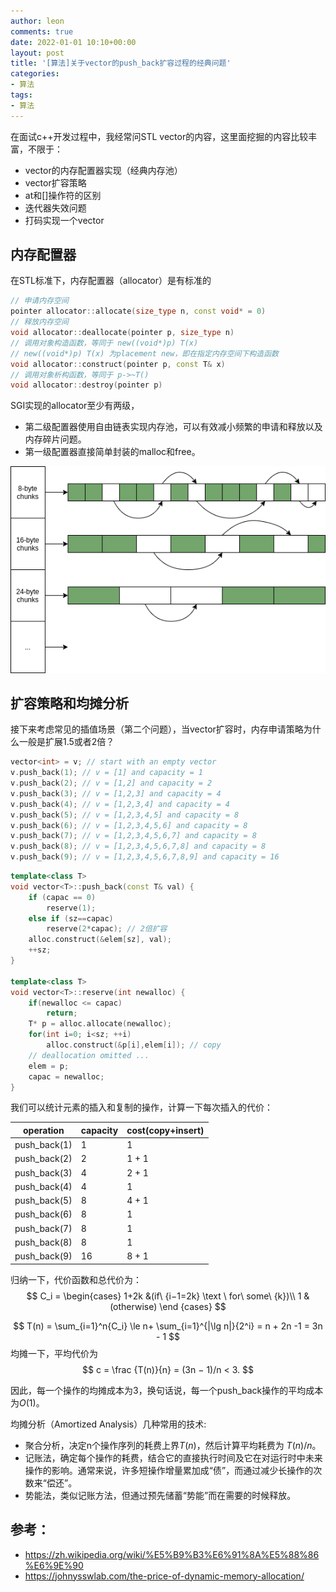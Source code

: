 ```yaml
---
author: leon
comments: true
date: 2022-01-01 10:10+00:00
layout: post
title: '[算法]关于vector的push_back扩容过程的经典问题'
categories:
- 算法
tags:
- 算法
---
```


在面试c++开发过程中，我经常问STL vector的内容，这里面挖掘的内容比较丰富，不限于：
- vector的内存配置器实现（经典内存池）
- vector扩容策略
- at和[]操作符的区别
- 迭代器失效问题
- 打码实现一个vector

## 内存配置器

在STL标准下，内存配置器（allocator）是有标准的
```c++
// 申请内存空间
pointer allocator::allocate(size_type n, const void* = 0)
// 释放内存空间
void allocator::deallocate(pointer p, size_type n)
// 调用对象构造函数，等同于 new((void*)p) T(x) 
// new((void*)p) T(x) 为placement new，即在指定内存空间下构造函数
void allocator::construct(pointer p, const T& x)
// 调用对象析构函数，等同于 p->~T()
void allocator::destroy(pointer p)
```
SGI实现的allocator至少有两级，
- 第二级配置器使用自由链表实现内存池，可以有效减小频繁的申请和释放以及内存碎片问题。
- 第一级配置器直接简单封装的malloc和free。


![](/images/cpp-allocator-design.jpg)

## 扩容策略和均摊分析

接下来考虑常见的插值场景（第二个问题），当vector扩容时，内存申请策略为什么一般是扩展1.5或者2倍？

```c++
vector<int> = v; // start with an empty vector
v.push_back(1); // v = [1] and capacity = 1
v.push_back(2); // v = [1,2] and capacity = 2
v.push_back(3); // v = [1,2,3] and capacity = 4
v.push_back(4); // v = [1,2,3,4] and capacity = 4
v.push_back(5); // v = [1,2,3,4,5] and capacity = 8
v.push_back(6); // v = [1,2,3,4,5,6] and capacity = 8
v.push_back(7); // v = [1,2,3,4,5,6,7] and capacity = 8
v.push_back(8); // v = [1,2,3,4,5,6,7,8] and capacity = 8
v.push_back(9); // v = [1,2,3,4,5,6,7,8,9] and capacity = 16
```

```c++
template<class T>
void vector<T>::push_back(const T& val) {
    if (capac == 0) 
        reserve(1);
    else if (sz==capac) 
        reserve(2*capac); // 2倍扩容
    alloc.construct(&elem[sz], val); 
    ++sz;
}

template<class T>
void vector<T>::reserve(int newalloc) {
    if(newalloc <= capac) 
        return;
    T* p = alloc.allocate(newalloc);
    for(int i=0; i<sz; ++i)
        alloc.construct(&p[i],elem[i]); // copy
    // deallocation omitted ...
    elem = p;
    capac = newalloc;
}

```

我们可以统计元素的插入和复制的操作，计算一下每次插入的代价：

|operation|capacity|cost(copy+insert)|
|-|-|-|
|push_back(1)|1| 1
|push_back(2)|2| 1 + 1
|push_back(3)|4| 2 + 1
|push_back(4)|4| 1
|push_back(5)|8| 4 + 1
|push_back(6)|8| 1
|push_back(7)|8| 1
|push_back(8)|8| 1
|push_back(9)|16| 8 + 1

归纳一下，代价函数和总代价为：  
$$
C_i = \begin{cases}
    1+2k &(if\ {i−1=2k} \text \ for\ some\ {k})\\
    1 &(otherwise)
\end {cases}
$$

$$
T(n) = \sum_{i=1}^n{C_i} \le n+ \sum_{i=1}^{|\lg n|}{2^i} = n + 2n -1 = 3n - 1
$$
均摊一下，平均代价为
$$
c = \frac {T(n)}{n} = (3n − 1)/n < 3.
$$

因此，每一个操作的均摊成本为3，换句话说，每一个push_back操作的平均成本为$O(1)$。

均摊分析（Amortized Analysis）几种常用的技术:
- 聚合分析，决定n个操作序列的耗费上界$T(n)$，然后计算平均耗费为 $T(n)/n$。
- 记账法，确定每个操作的耗费，结合它的直接执行时间及它在对运行时中未来操作的影响。通常来说，许多短操作增量累加成“债”，而通过减少长操作的次数来“偿还”。
- 势能法，类似记账方法，但通过预先储蓄“势能”而在需要的时候释放。

## 参考： 
- https://zh.wikipedia.org/wiki/%E5%B9%B3%E6%91%8A%E5%88%86%E6%9E%90
- https://johnysswlab.com/the-price-of-dynamic-memory-allocation/

